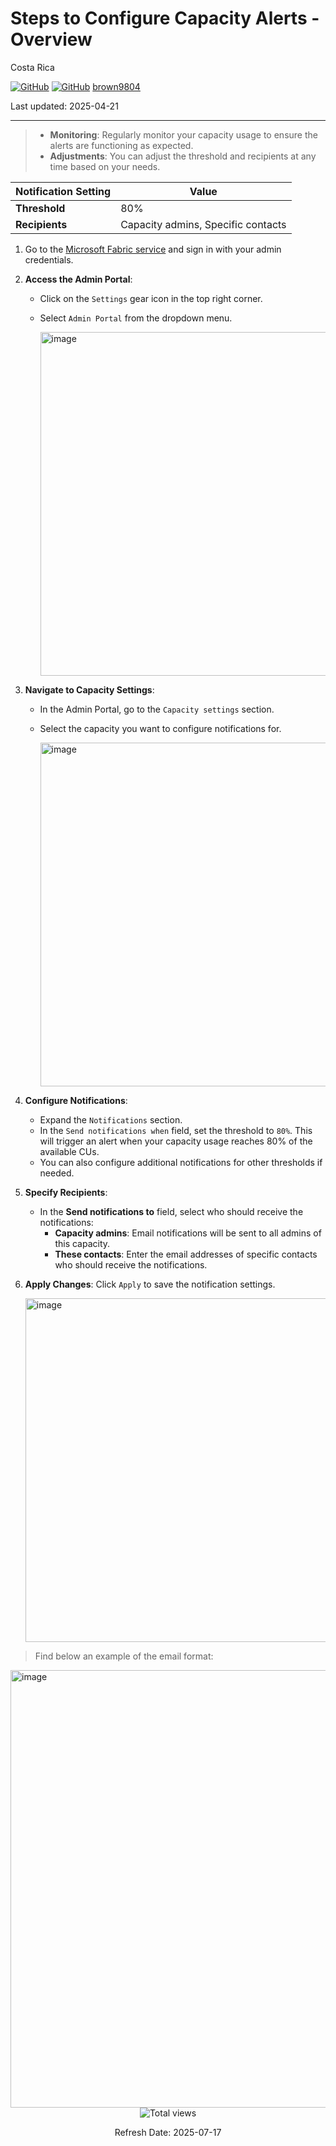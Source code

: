 # Steps to Configure Capacity Alerts - Overview

Costa Rica

[![GitHub](https://badgen.net/badge/icon/github?icon=github&label)](https://github.com)
[![GitHub](https://img.shields.io/badge/--181717?logo=github&logoColor=ffffff)](https://github.com/)
[brown9804](https://github.com/brown9804)

Last updated: 2025-04-21

----------

> - **Monitoring**: Regularly monitor your capacity usage to ensure the alerts are functioning as expected. <br/>
> - **Adjustments**: You can adjust the threshold and recipients at any time based on your needs.

  | **Notification Setting** | **Value** |
  |--------------------------|-----------|
  | **Threshold**            | 80%       |
  | **Recipients**           | Capacity admins, Specific contacts |

1. Go to the [Microsoft Fabric service](https://app.fabric.microsoft.com/) and sign in with your admin credentials.
2. **Access the Admin Portal**:
   - Click on the `Settings` gear icon in the top right corner.
   - Select `Admin Portal` from the dropdown menu.

       <img width="550" alt="image" src="https://github.com/user-attachments/assets/65b61468-c046-469b-a98b-d8a93cd333b5">

3. **Navigate to Capacity Settings**:
   - In the Admin Portal, go to the `Capacity settings` section.
   - Select the capacity you want to configure notifications for.

        <img width="550" alt="image" src="https://github.com/user-attachments/assets/010dfd67-b88f-4c29-b8cd-f1dc6b7ebe75">

4. **Configure Notifications**:
   - Expand the `Notifications` section.
   - In the `Send notifications when` field, set the threshold to `80%`. This will trigger an alert when your capacity usage reaches 80% of the available CUs.
   - You can also configure additional notifications for other thresholds if needed.
5. **Specify Recipients**:
   - In the **Send notifications to** field, select who should receive the notifications:
     - **Capacity admins**: Email notifications will be sent to all admins of this capacity.
     - **These contacts**: Enter the email addresses of specific contacts who should receive the notifications.
6. **Apply Changes**: Click `Apply` to save the notification settings.

      <img width="550" alt="image" src="https://github.com/user-attachments/assets/962e9391-8510-4c15-acdb-5e53991c5a40">

> Find below an example of the email format:

<img width="700" alt="image" src="https://github.com/user-attachments/assets/308e372d-48de-46f4-9138-984e15b5fd24">

<!-- START BADGE -->
<div align="center">
  <img src="https://img.shields.io/badge/Total%20views-63-limegreen" alt="Total views">
  <p>Refresh Date: 2025-07-17</p>
</div>
<!-- END BADGE -->
